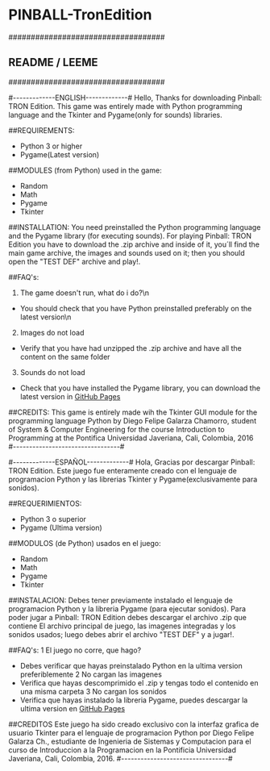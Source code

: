 # PINBALL-TronEdition
###################################
##       README  / LEEME         ##
###################################

#-------------ENGLISH-------------#
Hello,
Thanks for downloading Pinball: TRON Edition. This game was entirely made with Python programming language and the
Tkinter and Pygame(only for sounds) libraries.

##REQUIREMENTS:
+ Python 3 or higher
+ Pygame(Latest version)

##MODULES (from Python) used in the game:
+ Random
+ Math
+ Pygame
+ Tkinter

##INSTALLATION:
You need preinstalled the Python programming language and the Pygame library (for executing sounds).
For playing Pinball: TRON Edition you have to download the .zip archive and inside of it, you´ll find the main game archive,
the images and sounds used on it; then you should open the "TEST DEF" archive and play!.

##FAQ's:
1. The game doesn't run, what do i do?\n
+ You should check that you have Python preinstalled preferably on the latest version\n
2. Images do not load
+ Verify that you have had unzipped the .zip archive and have all the content on the same folder
3. Sounds do not load
+ Check that you have installed the Pygame library, you can download the latest version in [GitHub Pages](python.org)

##CREDITS:
This game is entirely made wih the Tkinter GUI module for the programming language Python by 
Diego Felipe Galarza Chamorro, student of System & Computer Engineering for the course Introduction to Programming 
at the Pontifica Universidad Javeriana, Cali, Colombia, 2016
#---------------------------------#

#-------------ESPAÑOL-------------#
Hola,
Gracias por descargar Pinball: TRON Edition. Este juego fue enteramente creado con el lenguaje de programacion Python 
y las librerias Tkinter y Pygame(exclusivamente para sonidos).

##REQUERIMIENTOS:
+ Python 3 o superior
+ Pygame (Ultima version)

##MODULOS (de Python) usados en el juego:
+ Random
+ Math
+ Pygame
+ Tkinter

##INSTALACION:
Debes tener previamente instalado el lenguaje de programacion Python y la libreria Pygame (para ejecutar sonidos).
Para poder jugar a Pinball: TRON Edition debes descargar el archivo .zip que contiene El archivo principal de juego, 
las imagenes integradas y los sonidos usados; luego debes abrir el archivo "TEST DEF" y a jugar!.

##FAQ's:
1 El juego no corre, que hago?
+ Debes verificar que hayas preinstalado Python en la ultima version preferiblemente
2 No cargan las imagenes
+ Verifica que hayas descomprimido el .zip y tengas todo el contenido en una misma carpeta
3 No cargan los sonidos
+ Verifica que hayas instalado la libreria Pygame, puedes descargar la ultima version en [GitHub Pages](python.org)

##CREDITOS
Este juego ha sido creado exclusivo con la interfaz grafica de usuario Tkinter para el lenguaje de programacion
Python por Diego Felipe Galarza Ch., estudiante de Ingenieria de Sistemas y Computacion para el curso de 
Introduccion a la Programacion en la Pontificia Universidad Javeriana, Cali, Colombia, 2016.
#---------------------------------#

